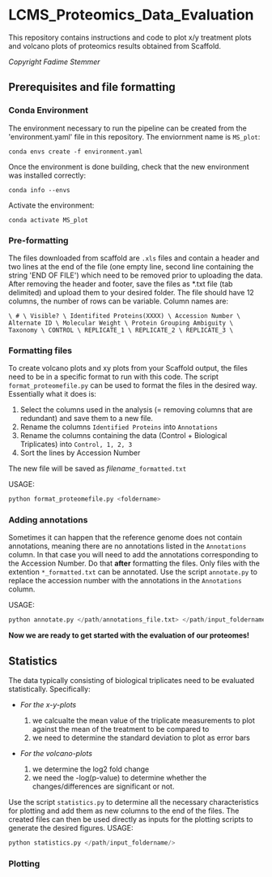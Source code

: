 # LCMS_Proteomics_Data_Evaluation
This repository contains instructions and code to plot x/y treatment plots and volcano plots of proteomics results obtained from Scaffold. 

*Copyright Fadime Stemmer*

## Prerequisites and file formatting
### Conda Environment
The environment necessary to run the pipeline can be created from the 'environment.yaml' file in this repository. The enviornment name is `MS_plot`: 

```
conda envs create -f environment.yaml
```

Once the environment is done building, check that the new environment was installed correctly:

```
conda info --envs
```

Activate the environment: 

```
conda activate MS_plot
```

### Pre-formatting
The files downloaded from scaffold are `.xls` files and contain a header and two lines at the end of the file (one empty line, second line containing the string 'END OF FILE') which need to be removed prior to uploading the data. After removing the header and footer, save the files as *.txt file (tab delimited) and upload them to your desired folder. The file should have 12 columns, the number of rows can be variable. Column names are: 

`\ # \ Visible? \ Identifited Proteins(XXXX) \ Accession Number \ Alternate ID \ Molecular Weight \ Protein Grouping Ambiguity \ Taxonomy \ CONTROL \ REPLICATE_1 \ REPLICATE_2 \ REPLICATE_3 \`

### Formatting files
To create volcano plots and xy plots from your Scaffold output, the files need to be in a specific format to run with this code. The script `format_proteomefile.py` can be used to format the files in the desired way. Essentially what it does is: 
1. Select the columns used in the analysis (= removing columns that are redundant) and save them to a new file. 
2. Rename the columns `Identified Proteins` into `Annotations`
3. Rename the columns containing the data (Control + Biological Triplicates) into `Control, 1, 2, 3`
4. Sort the lines by Accession Number

The new file will be saved as *filename*`_formatted.txt`

USAGE: 
```python
python format_proteomefile.py <foldername>
```

### Adding annotations
Sometimes it can happen that the reference genome does not contain annotations, meaning there are no annotations listed in the `Annotations` column. In that case you will need to add the annotations corresponding to the Accession Number. Do that **after** formatting the files. Only files with the extention `*_formatted.txt` can be annotated. Use the script `annotate.py` to replace the accession number with the annotations in the `Annotations` column. 

USAGE: 
```python
python annotate.py </path/annotations_file.txt> </path/input_foldername/>
```

**Now we are ready to get started with the evaluation of our proteomes!**

## Statistics
The data typically consisting of biological triplicates need to be evaluated statistically. Specifically:
- *For the x-y-plots* 
  1. we calcualte the mean value of the triplicate measurements to plot against the mean of the treatment to be compared to
  2. we need to determine the standard deviation to plot as error bars
 
- *For the volcano-plots*
  1. we determine the log2 fold change
  2. we need the -log(p-value) to determine whether the changes/differences are significant or not.
 
Use the script `statistics.py` to determine all the necessary characteristics for plotting and add them as new columns to the end of the files. The created files can then be used directly as inputs for the plotting scripts to generate the desired figures. USAGE: 
```python
python statistics.py </path/input_foldername/>
```

### Plotting

